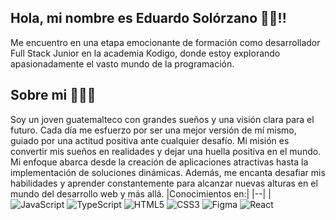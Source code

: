 
## Hola, mi nombre es Eduardo Solórzano 👋🏽!!
Me encuentro en una etapa emocionante de formación como desarrollador Full Stack Junior en la academia Kodigo, donde estoy explorando apasionadamente el vasto mundo de la programación.

## Sobre mi 👨🏽‍💻
Soy un joven guatemalteco con grandes sueños y una visión clara para el futuro. Cada día me esfuerzo por ser una mejor versión de mí mismo, guiado por una actitud positiva ante cualquier desafío. Mi misión es convertir mis sueños en realidades y dejar una huella positiva en el mundo.
Mi enfoque abarca desde la creación de aplicaciones atractivas hasta la implementación de soluciones dinámicas. Además, me encanta desafiar mis habilidades y aprender constantemente para alcanzar nuevas alturas en el mundo del desarrollo web y más allá.
|Conocimientos en:|
|--|
| ![JavaScript](https://img.shields.io/badge/javascript-%23323330.svg?style=for-the-badge&logo=javascript&logoColor=%23F7DF1E)  ![TypeScript](https://img.shields.io/badge/typescript-%23007ACC.svg?style=for-the-badge&logo=typescript&logoColor=white) ![HTML5](https://img.shields.io/badge/html5-%23E34F26.svg?style=for-the-badge&logo=html5&logoColor=white) ![CSS3](https://img.shields.io/badge/css3-%231572B6.svg?style=for-the-badge&logo=css3&logoColor=white) ![Figma](https://img.shields.io/badge/figma-%23F24E1E.svg?style=for-the-badge&logo=figma&logoColor=white) ![React](https://img.shields.io/badge/react-%2320232a.svg?style=for-the-badge&logo=react&logoColor=%2361DAFB)



<!--
**Edw-code/Edw-code** is a ✨ _special_ ✨ repository because its `README.md` (this file) appears on your GitHub profile.

Here are some ideas to get you started:

- 🔭 I’m currently working on ...
- 🌱 I’m currently learning ...
- 👯 I’m looking to collaborate on ...
- 🤔 I’m looking for help with ...
- 💬 Ask me about ...
- 📫 How to reach me: ...
- 😄 Pronouns: ...
- ⚡ Fun fact: ...
-->
